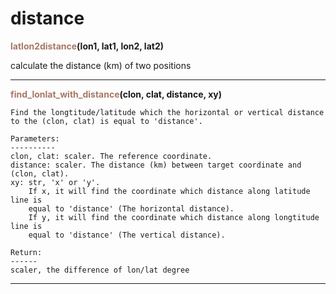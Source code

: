# distance
<span style="color:#a77864">**latlon2distance**</span>**(lon1, lat1, lon2, lat2)**

calculate the distance (km) of two positions


******
<span style="color:#a77864">**find_lonlat_with_distance**</span>**(clon, clat, distance, xy)**

    Find the longtitude/latitude which the horizontal or vertical distance
    to the (clon, clat) is equal to 'distance'.
    
    Parameters:
    ----------
    clon, clat: scaler. The reference coordinate.
    distance: scaler. The distance (km) between target coordinate and (clon, clat).
    xy: str, 'x' or 'y'. 
        If x, it will find the coordinate which distance along latitude line is
        equal to 'distance' (The horizontal distance).
        If y, it will find the coordinate which distance along longtitude line is
        equal to 'distance' (The vertical distance).
        
    Return:
    ------
    scaler, the difference of lon/lat degree



******